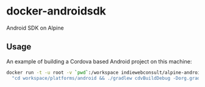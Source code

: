 # docker-androidsdk
Android SDK on Alpine

## Usage
An example of building a Cordova based Android project on this machine:

```bash
docker run -t -u root -v `pwd`:/workspace indiewebconsult/alpine-androidsdk /bin/bash -c \
  "cd workspace/platforms/android && ./gradlew cdvBuildDebug -Dorg.gradle.daemon=true -Pandroid.useDeprecatedNdk=true"
```
